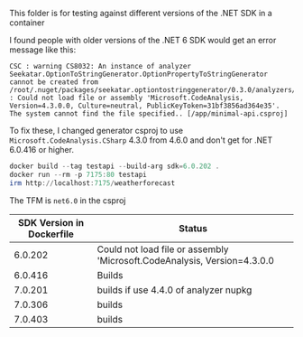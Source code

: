 This folder is for testing against different versions of the .NET SDK in a container

I found people with older versions of the .NET 6 SDK would get an error message like this:

```plaintext
CSC : warning CS8032: An instance of analyzer Seekatar.OptionToStringGenerator.OptionPropertyToStringGenerator cannot be created from /root/.nuget/packages/seekatar.optiontostringgenerator/0.3.0/analyzers/dotnet/cs/Seekatar.OptionToStringGenerator.dll : Could not load file or assembly 'Microsoft.CodeAnalysis, Version=4.3.0.0, Culture=neutral, PublicKeyToken=31bf3856ad364e35'. The system cannot find the file specified.. [/app/minimal-api.csproj]
```

To fix these, I changed generator csproj to use `Microsoft.CodeAnalysis.CSharp` 4.3.0 from 4.6.0 and don't get for .NET 6.0.416 or higher.

```powershell
docker build --tag testapi --build-arg sdk=6.0.202 .
docker run --rm -p 7175:80 testapi
irm http://localhost:7175/weatherforecast
```

The TFM is `net6.0` in the csproj

| SDK Version in Dockerfile | Status                                                                   |
| ------------------------- | ------------------------------------------------------------------------ |
| 6.0.202                   | Could not load file or assembly 'Microsoft.CodeAnalysis, Version=4.3.0.0 |
| 6.0.416                   | Builds
| 7.0.201                   | builds if use 4.4.0 of analyzer nupkg                                                      |
| 7.0.306                   | builds                                                                   |
| 7.0.403                   | builds                                                                   |